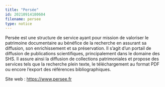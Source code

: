 ```yaml
---
title: "Persée"
id: 20210914180604
filename: persee
type: notice
---
```


Persée est une structure de service ayant pour mission de valoriser le patrimoine documentaire au bénéfice de la recherche en assurant sa diffusion, son enrichissement et sa préservation. Il s’agit d’un portail de diffusion de publications scientifiques, principalement dans le domaine des SHS. Il assure ainsi la diffusion de collections patrimoniales et propose des services tels que la recherche plein texte, le téléchargement au format PDF ou encore l’export des références bibliographiques.

Site web : <https://www.persee.fr>

